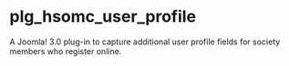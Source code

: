 # plg_hsomc_user_profile
A Joomla! 3.0 plug-in to capture additional user profile fields for society members who register online.
